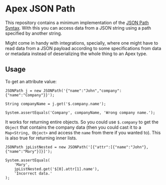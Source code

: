 # Apex JSON Path

This repository contains a minimum implementation of the [JSON Path Syntax](https://support.smartbear.com/alertsite/docs/monitors/api/endpoint/jsonpath.html). With this you can access data from a JSON string using a path specified by another string.

Might come in handy with integrations, specially, where one might have to read data from a JSON payload according to some specifications from data or metadata instead of deserializing the whole thing to an Apex type.

## Usage

To get an attribute value:

```apex
JSONPath j = new JSONPath('{"name":"John","company":{"name":"Company"}}');

String companyName = j.get('$.company.name');

System.assertEquals('Company', companyName, 'Wrong company name.');
```

It works for returning entire objects. So you could use `$.company` to get the `Object` that contains the company data (then you could cast it to a `Map<String, Object>` and access the `name` from there if you wanted to). This is also true for returning inner lists.

```apex
JSONPath jpListNested = new JSONPath('[{"attr":[{"name":"John"},{"name":"Mary"}]}]');

System.assertEquals(
    'Mary',
    jpListNested.get('$[0].attr[1].name'),
    'Incorrect data.'
);
```